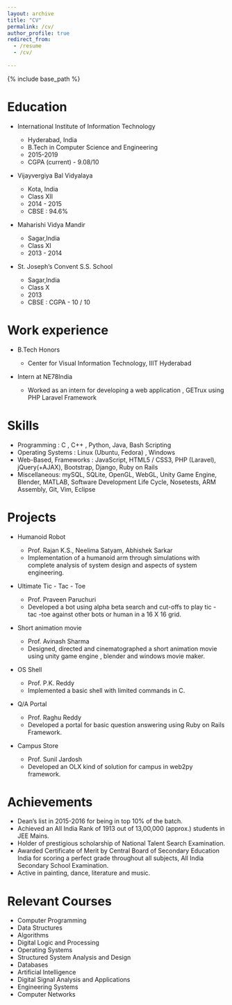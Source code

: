 ```yaml
---
layout: archive
title: "CV"
permalink: /cv/
author_profile: true
redirect_from:
  - /resume
  - /cv/
  
---
```


{% include base_path %}

Education
======
* International Institute of Information Technology            
  * Hyderabad, India
  * B.Tech in Computer Science and Engineering                                     
  * 2015-2019
  * CGPA (current) - 9.08/10
  
* Vijayvergiya Bal Vidyalaya                                                             
  * Kota, India
  * Class XII                       
  * 2014 - 2015
  * CBSE : 94.6%
  
* Maharishi Vidya Mandir                                                                     
  * Sagar,India
  * Class XI
  * 2013 - 2014

* St. Joseph’s Convent S.S. School                                                      
  * Sagar,India
  * Class X
  * 2013
  * CBSE : CGPA - 10 / 10                                                                    


Work experience
======
* B.Tech Honors 
  * Center for Visual Information Technology, IIIT Hyderabad
  
* Intern at NE78India 
  * Worked as an intern for developing a web application , GETrux using PHP Laravel Framework
  
Skills
======
* Programming :  C , C++ , Python, Java, Bash Scripting
* Operating Systems :  Linux (Ubuntu, Fedora) , Windows
* Web-Based, Frameworks :  JavaScript, HTML5 / CSS3, PHP (Laravel), jQuery(+AJAX), Bootstrap, Django, Ruby on Rails
* Miscellaneous:  mySQL, SQLite, OpenGL, WebGL, Unity Game Engine, Blender, MATLAB, Software Development Life Cycle, Nosetests, ARM Assembly, Git, Vim, Eclipse


Projects
======
* Humanoid Robot                
  * Prof. Rajan K.S., Neelima Satyam, Abhishek Sarkar
  * Implementation of a humanoid arm through simulations with complete analysis of system design and aspects of system engineering.
  
* Ultimate Tic - Tac - Toe                                                  
  * Prof. Praveen Paruchuri 
  * Developed a bot using alpha beta search and cut-offs to play tic - tac -toe against other bots or human in a 16 X 16 grid.

* Short animation movie                                                      
  * Prof. Avinash Sharma 
  * Designed, directed and cinematographed a short animation movie using unity game engine , blender and  windows movie maker.

* OS Shell                                                                                      
  * Prof. P.K. Reddy 
  * Implemented a basic shell with limited commands in C.
  
* Q/A Portal                                                                               
  * Prof. Raghu Reddy
  * Developed a portal for basic question answering using Ruby on Rails Framework.
  
* Campus Store                                                                         
  * Prof. Sunil Jardosh 
  * Developed an OLX kind of solution for campus in web2py framework.
  
  
Achievements
======
* Dean’s list in 2015-2016 for being in top 10% of the batch.
* Achieved an All India Rank of 1913 out of 13,00,000 (approx.) students in JEE Mains.
* Holder of prestigious scholarship of National Talent Search Examination.
* Awarded Certificate of Merit by Central Board of Secondary Education India for scoring a perfect grade throughout all subjects, All India Secondary School Examination.
* Active in painting, dance, literature and music.


Relevant Courses
======
 * Computer Programming                              
* Data Structures
* Algorithms
* Digital Logic and Processing
* Operating Systems
* Structured System Analysis and Design
* Databases
* Artificial Intelligence
* Digital Signal Analysis and Applications
* Engineering Systems
* Computer Networks

